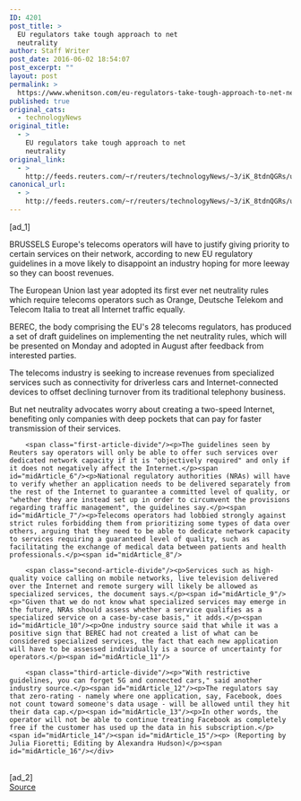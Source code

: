 ```yaml
---
ID: 4201
post_title: >
  EU regulators take tough approach to net
  neutrality
author: Staff Writer
post_date: 2016-06-02 18:54:07
post_excerpt: ""
layout: post
permalink: >
  https://www.whenitson.com/eu-regulators-take-tough-approach-to-net-neutrality/
published: true
original_cats:
  - technologyNews
original_title:
  - >
    EU regulators take tough approach to net
    neutrality
original_link:
  - >
    http://feeds.reuters.com/~r/reuters/technologyNews/~3/iK_8tdnQGRs/us-eu-telecoms-net-neutrality-idUSKCN0YO2GR
canonical_url:
  - >
    http://feeds.reuters.com/~r/reuters/technologyNews/~3/iK_8tdnQGRs/us-eu-telecoms-net-neutrality-idUSKCN0YO2GR
---
```

 [ad_1]
<br><div id="articleText">
<span id="midArticle_start"/>

<span id="midArticle_0"/><span class="focusParagraph" readability="5"><p><span class="articleLocation">BRUSSELS</span> Europe's telecoms operators will have to justify giving priority to certain services on their network, according to new EU regulatory guidelines in a move likely to disappoint an industry hoping for more leeway so they can boost revenues.</p></span><span id="midArticle_1"/><p>The European Union last year adopted its first ever net neutrality rules which require telecoms operators such as Orange, Deutsche Telekom and Telecom Italia to treat all Internet traffic equally.</p><span id="midArticle_2"/><p>BEREC, the body comprising the EU's 28 telecoms regulators, has produced a set of draft guidelines on implementing the net neutrality rules, which will be presented on Monday and adopted in August after feedback from interested parties.</p><span id="midArticle_3"/><p>The telecoms industry is seeking to increase revenues from specialized services such as connectivity for driverless cars and Internet-connected devices to offset declining turnover from its traditional telephony business.</p><span id="midArticle_4"/><p>But net neutrality advocates worry about creating a two-speed Internet, benefiting only companies with deep pockets that can pay for faster transmission of their services.</p><span id="midArticle_5"/>
        
        <span class="first-article-divide"/><p>The guidelines seen by Reuters say operators will only be able to offer such services over dedicated network capacity if it is "objectively required" and only if it does not negatively affect the Internet.</p><span id="midArticle_6"/><p>National regulatory authorities (NRAs) will have to verify whether an application needs to be delivered separately from the rest of the Internet to guarantee a committed level of quality, or "whether they are instead set up in order to circumvent the provisions regarding traffic management", the guidelines say.</p><span id="midArticle_7"/><p>Telecoms operators had lobbied strongly against strict rules forbidding them from prioritizing some types of data over others, arguing that they need to be able to dedicate network capacity to services requiring a guaranteed level of quality, such as facilitating the exchange of medical data between patients and health professionals.</p><span id="midArticle_8"/>
        
        <span class="second-article-divide"/><p>Services such as high-quality voice calling on mobile networks, live television delivered over the Internet and remote surgery will likely be allowed as specialized services, the document says.</p><span id="midArticle_9"/><p>"Given that we do not know what specialized services may emerge in the future, NRAs should assess whether a service qualifies as a specialized service on a case-by-case basis," it adds.</p><span id="midArticle_10"/><p>One industry source said that while it was a positive sign that BEREC had not created a list of what can be considered specialized services, the fact that each new application will have to be assessed individually is a source of uncertainty for operators.</p><span id="midArticle_11"/>
        
        <span class="third-article-divide"/><p>"With restrictive guidelines, you can forget 5G and connected cars," said another industry source.</p><span id="midArticle_12"/><p>The regulators say that zero-rating - namely where one application, say, Facebook, does not count toward someone's data usage - will be allowed until they hit their data cap.</p><span id="midArticle_13"/><p>In other words, the operator will not be able to continue treating Facebook as completely free if the customer has used up the data in his subscription.</p><span id="midArticle_14"/><span id="midArticle_15"/><p> (Reporting by Julia Fioretti; Editing by Alexandra Hudson)</p><span id="midArticle_16"/></div>
<br>[ad_2]
<br><a href="http://feeds.reuters.com/~r/reuters/technologyNews/~3/iK_8tdnQGRs/us-eu-telecoms-net-neutrality-idUSKCN0YO2GR">Source </a>
